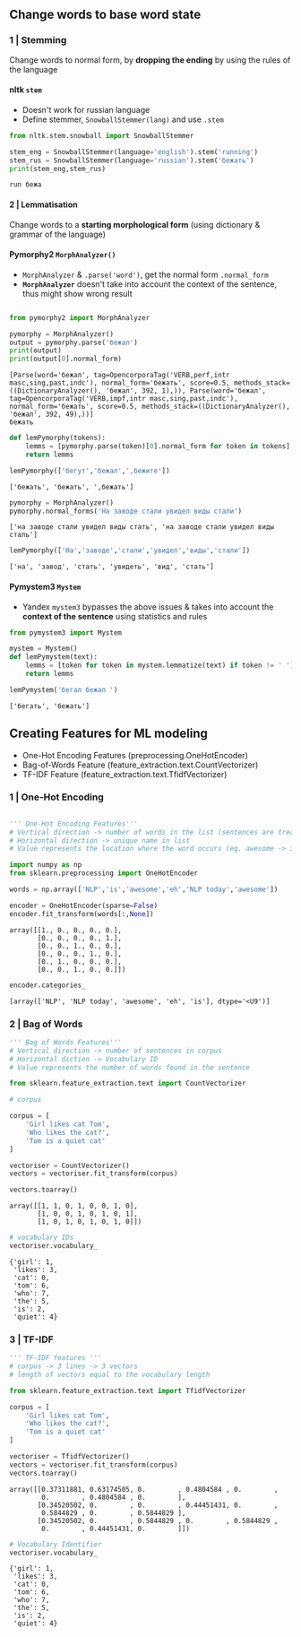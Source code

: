 ## Change words to base word state

### 1 | Stemming 

Change words to normal form, by **dropping the ending** by using the rules of the language

#### nltk `stem`

- Doesn't work for russian language
- Define stemmer, `SnowballStemmer(lang)` and use `.stem`

```python
from nltk.stem.snowball import SnowballStemmer

stem_eng = SnowballStemmer(language='english').stem('running')
stem_rus = SnowballStemmer(language='russian').stem('бежать')
print(stem_eng,stem_rus)
```

```
run бежа
```

#### 2 | Lemmatisation

Change words to a **starting morphological form** (using dictionary & grammar of the language)

#### Pymorphy2 `MorphAnalyzer()`

- `MorphAnalyzer` & `.parse('word')`, get the normal form `.normal_form`
- **`MorphAnalyzer`** doesn't take into account the context of the sentence, thus might show wrong result

```python

from pymorphy2 import MorphAnalyzer

pymorphy = MorphAnalyzer()
output = pymorphy.parse('бежал')
print(output)
print(output[0].normal_form)
```

```
[Parse(word='бежал', tag=OpencorporaTag('VERB,perf,intr masc,sing,past,indc'), normal_form='бежать', score=0.5, methods_stack=((DictionaryAnalyzer(), 'бежал', 392, 1),)), Parse(word='бежал', tag=OpencorporaTag('VERB,impf,intr masc,sing,past,indc'), normal_form='бежать', score=0.5, methods_stack=((DictionaryAnalyzer(), 'бежал', 392, 49),))]
бежать
```

```python
def lemPymorphy(tokens):
    lemms = [pymorphy.parse(token)[0].normal_form for token in tokens]
    return lemms

lemPymorphy(['бегут','бежал',',бежите'])
```

```
['бежать', 'бежать', ',бежать']
```

```python
pymorphy = MorphAnalyzer()
pymorphy.normal_forms('На заводе стали увидел виды стали')
```

```
['на заводе стали увидел виды стать', 'на заводе стали увидел виды сталь']
```

```python
lemPymorphy(['На','заводе','стали','увидел','виды','стали'])
```

```
['на', 'завод', 'стать', 'увидеть', 'вид', 'стать']
```

#### Pymystem3 `Mystem`

- Yandex `mystem3` bypasses the above issues & takes into account the **context of the sentence** using statistics and rules

```python
from pymystem3 import Mystem

mystem = Mystem()
def lemPymystem(text):
    lemms = [token for token in mystem.lemmatize(text) if token != ' '][:-1]
    return lemms

lemPymystem('бегал бежал ')
```

```
['бегать', 'бежать']
```

## Creating Features for ML modeling

- One-Hot Encoding Features (preprocessing.OneHotEncoder)
- Bag-of-Words Feature (feature_extraction.text.CountVectorizer)
- TF-IDF Feature (feature_extraction.text.TfidfVectorizer)

### 1 | One-Hot Encoding

```python

''' One-Hot Encoding Features'''
# Vertical direction -> number of words in the list (sentences are treated as words eg. "NLP today") 
# Horizontal direction -> unique name in list 
# Value represents the location where the word occurs (eg. awesome -> 3rd & last string, 1 value @ its identifier location -> 3rd column (3rd in categories_))

import numpy as np
from sklearn.preprocessing import OneHotEncoder

words = np.array(['NLP','is','awesome','eh','NLP today','awesome'])

encoder = OneHotEncoder(sparse=False)
encoder.fit_transform(words[:,None])
```

```
array([[1., 0., 0., 0., 0.],
       [0., 0., 0., 0., 1.],
       [0., 0., 1., 0., 0.],
       [0., 0., 0., 1., 0.],
       [0., 1., 0., 0., 0.],
       [0., 0., 1., 0., 0.]])
```

```python
encoder.categories_
```

```
[array(['NLP', 'NLP today', 'awesome', 'eh', 'is'], dtype='<U9')]
```

### 2 | Bag of Words

```python
''' Bag of Words Features'''
# Vertical direction -> number of sentences in corpus
# Horizontal diction -> Vocabulary ID 
# Value represents the number of words found in the sentence

from sklearn.feature_extraction.text import CountVectorizer

# corpus

corpus = [
    'Girl likes cat Tom',
    'Who likes the cat?',
    'Tom is a quiet cat'
]

vectoriser = CountVectorizer()
vectors = vectoriser.fit_transform(corpus)

vectors.toarray()
```

```
array([[1, 1, 0, 1, 0, 0, 1, 0],
       [1, 0, 0, 1, 0, 1, 0, 1],
       [1, 0, 1, 0, 1, 0, 1, 0]])
```

```python
# vocabulary IDs
vectoriser.vocabulary_
```

```
{'girl': 1,
 'likes': 3,
 'cat': 0,
 'tom': 6,
 'who': 7,
 'the': 5,
 'is': 2,
 'quiet': 4}
```

### 3 | TF-IDF 

```python
''' TF-IDF features '''
# corpus -> 3 lines -> 3 vectors
# length of vectors equal to the vocabulary length

from sklearn.feature_extraction.text import TfidfVectorizer

corpus = [
    'Girl likes cat Tom',
    'Who likes the cat?',
    'Tom is a quiet cat'
]

vectoriser = TfidfVectorizer()
vectors = vectoriser.fit_transform(corpus)
vectors.toarray()
```

```
array([[0.37311881, 0.63174505, 0.        , 0.4804584 , 0.        ,
        0.        , 0.4804584 , 0.        ],
       [0.34520502, 0.        , 0.        , 0.44451431, 0.        ,
        0.5844829 , 0.        , 0.5844829 ],
       [0.34520502, 0.        , 0.5844829 , 0.        , 0.5844829 ,
        0.        , 0.44451431, 0.        ]])
```

```python
# Vocabulary Identifier
vectoriser.vocabulary_
```

```
{'girl': 1,
 'likes': 3,
 'cat': 0,
 'tom': 6,
 'who': 7,
 'the': 5,
 'is': 2,
 'quiet': 4}
```
